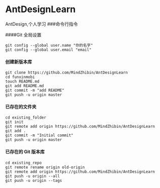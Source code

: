 # AntDesignLearn
AntDesign,个人学习
###命令行指令

####Git 全局设置
```shell
git config --global user.name "你的名字"
git config --global user.email "email"
```

#### 创建新版本库

```shell
git clone https://github.com/MindZhibin/AntDesignLearn
cd funxinmobi
touch README.md
git add README.md
git commit -m "add README"
git push -u origin master
```

#### 已存在的文件夹

```shell
cd existing_folder
git init
git remote add origin https://github.com/MindZhibin/AntDesignLearn
git add .
git commit -m "Initial commit"
git push -u origin master

```

#### 已存在的 Git 版本库

```shell
cd existing_repo
git remote rename origin old-origin
git remote add origin https://github.com/MindZhibin/AntDesignLearn
git push -u origin --all
git push -u origin --tags
```

